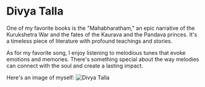 # Divya Talla

One of my favorite books is the "Mahabharatham," an epic narrative of the Kurukshetra War and the fates of the Kaurava and the Pandava princes. It's a timeless piece of literature with profound teachings and stories.

As for my favorite song, I enjoy listening to melodious tunes that evoke emotions and memories. There's something special about the way melodies can connect with the soul and create a lasting impact.

Here's an image of myself:
![Divya Talla](images/my_image.jpg)